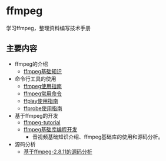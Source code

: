 # ffmpeg
学习ffmpeg，整理资料编写技术手册

## 主要内容

+ ffmpeg的介绍
  + [ffmpeg基础知识](./src/01_ffmpeg.md)
+ 命令行工具的使用
  + [ffmpeg使用指南](./src/B_FFmpeg使用指南.md)
  + [ffmpeg常用命令](./src/B_1_FFmpeg常用命令.md)
  + [ffplay使用指南](./src/A_FFplay使用指南.md)
  + [ffprobe使用指南](./src/C_FFprobe使用指南.md)
+ 基于ffmpeg的开发
  + [ffmpeg-tutorial](https://github.com/feixiao/ffmpeg-tutorial)
  + [ffmpeg基础库编程开发](http://download.csdn.net/detail/czc1009/7028295) 
    + 音视频基础知识介绍、ffmpeg基础库的使用和源码分析。
+ 源码分析
  + [基于ffmpeg-2.8.11的源码分析](https://github.com/feixiao/ffmpeg-2.8.11)
